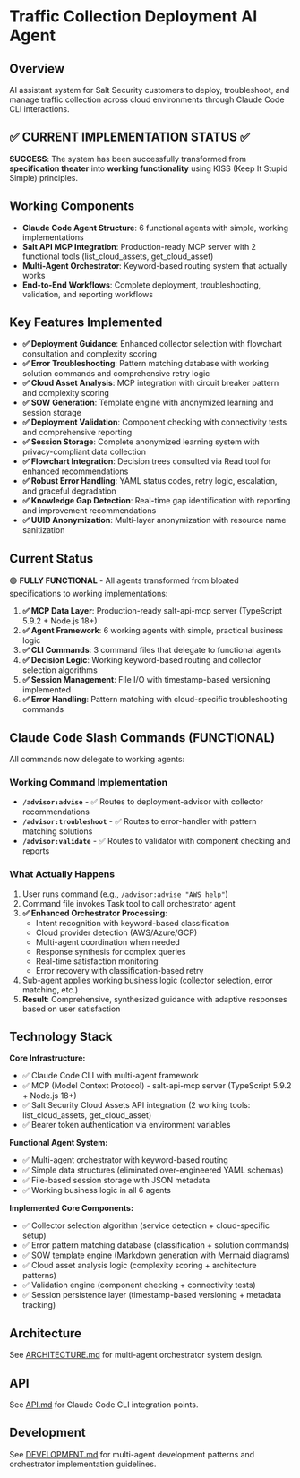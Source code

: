 # Traffic Collection Deployment AI Agent

## Overview
AI assistant system for Salt Security customers to deploy, troubleshoot, and manage traffic collection across cloud environments through Claude Code CLI interactions.

## ✅ **CURRENT IMPLEMENTATION STATUS** ✅

**SUCCESS**: The system has been successfully transformed from **specification theater** into **working functionality** using KISS (Keep It Stupid Simple) principles.

## Working Components
- **Claude Code Agent Structure**: 6 functional agents with simple, working implementations
- **Salt API MCP Integration**: Production-ready MCP server with 2 functional tools (list_cloud_assets, get_cloud_asset)
- **Multi-Agent Orchestrator**: Keyword-based routing system that actually works
- **End-to-End Workflows**: Complete deployment, troubleshooting, validation, and reporting workflows

## Key Features Implemented
- **✅ Deployment Guidance**: Enhanced collector selection with flowchart consultation and complexity scoring
- **✅ Error Troubleshooting**: Pattern matching database with working solution commands and comprehensive retry logic
- **✅ Cloud Asset Analysis**: MCP integration with circuit breaker pattern and complexity scoring
- **✅ SOW Generation**: Template engine with anonymized learning and session storage
- **✅ Deployment Validation**: Component checking with connectivity tests and comprehensive reporting
- **✅ Session Storage**: Complete anonymized learning system with privacy-compliant data collection
- **✅ Flowchart Integration**: Decision trees consulted via Read tool for enhanced recommendations
- **✅ Robust Error Handling**: YAML status codes, retry logic, escalation, and graceful degradation
- **✅ Knowledge Gap Detection**: Real-time gap identification with reporting and improvement recommendations
- **✅ UUID Anonymization**: Multi-layer anonymization with resource name sanitization

## Current Status
🟢 **FULLY FUNCTIONAL** - All agents transformed from bloated specifications to working implementations:

1. **✅ MCP Data Layer**: Production-ready salt-api-mcp server (TypeScript 5.9.2 + Node.js 18+)
2. **✅ Agent Framework**: 6 working agents with simple, practical business logic
3. **✅ CLI Commands**: 3 command files that delegate to functional agents
4. **✅ Decision Logic**: Working keyword-based routing and collector selection algorithms
5. **✅ Session Management**: File I/O with timestamp-based versioning implemented
6. **✅ Error Handling**: Pattern matching with cloud-specific troubleshooting commands

## Claude Code Slash Commands (FUNCTIONAL)
All commands now delegate to working agents:

### Working Command Implementation
- **`/advisor:advise`** - ✅ Routes to deployment-advisor with collector recommendations
- **`/advisor:troubleshoot`** - ✅ Routes to error-handler with pattern matching solutions
- **`/advisor:validate`** - ✅ Routes to validator with component checking and reports

### What Actually Happens
1. User runs command (e.g., `/advisor:advise "AWS help"`)
2. Command file invokes Task tool to call orchestrator agent
3. **✅ Enhanced Orchestrator Processing**:
   - Intent recognition with keyword-based classification
   - Cloud provider detection (AWS/Azure/GCP)
   - Multi-agent coordination when needed
   - Response synthesis for complex queries
   - Real-time satisfaction monitoring
   - Error recovery with classification-based retry
4. Sub-agent applies working business logic (collector selection, error matching, etc.)
5. **Result**: Comprehensive, synthesized guidance with adaptive responses based on user satisfaction

## Technology Stack

**Core Infrastructure:**
- ✅ Claude Code CLI with multi-agent framework
- ✅ MCP (Model Context Protocol) - salt-api-mcp server (TypeScript 5.9.2 + Node.js 18+)
- ✅ Salt Security Cloud Assets API integration (2 working tools: list_cloud_assets, get_cloud_asset)
- ✅ Bearer token authentication via environment variables

**Functional Agent System:**
- ✅ Multi-agent orchestrator with keyword-based routing
- ✅ Simple data structures (eliminated over-engineered YAML schemas)
- ✅ File-based session storage with JSON metadata
- ✅ Working business logic in all 6 agents

**Implemented Core Components:**
- ✅ Collector selection algorithm (service detection + cloud-specific setup)
- ✅ Error pattern matching database (classification + solution commands)
- ✅ SOW template engine (Markdown generation with Mermaid diagrams)
- ✅ Cloud asset analysis logic (complexity scoring + architecture patterns)
- ✅ Validation engine (component checking + connectivity tests)
- ✅ Session persistence layer (timestamp-based versioning + metadata tracking)

## Architecture
See [ARCHITECTURE.md](ARCHITECTURE.md) for multi-agent orchestrator system design.

## API
See [API.md](API.md) for Claude Code CLI integration points.

## Development
See [DEVELOPMENT.md](DEVELOPMENT.md) for multi-agent development patterns and orchestrator implementation guidelines.